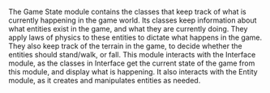 The Game State module contains the classes that keep track of what is currently happening in the game world.
Its classes keep information about what entities exist in the game, and what they are currently doing.
They apply laws of physics to these entities to dictate what happens in the game.
They also keep track of the terrain in the game, to decide whether the entities should stand/walk, or fall.
This module interacts with the Interface module, as the classes in Interface get the current state of the game
from this module, and display what is happening.
It also interacts with the Entity module, as it creates and manipulates entities as needed.
